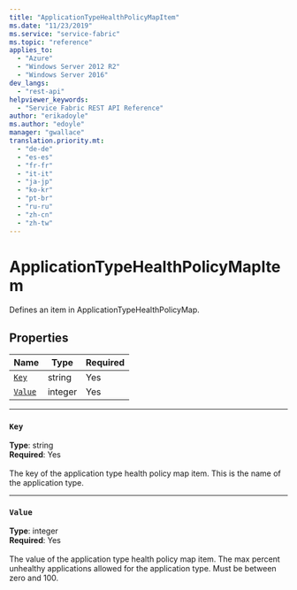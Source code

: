 ```yaml
---
title: "ApplicationTypeHealthPolicyMapItem"
ms.date: "11/23/2019"
ms.service: "service-fabric"
ms.topic: "reference"
applies_to: 
  - "Azure"
  - "Windows Server 2012 R2"
  - "Windows Server 2016"
dev_langs: 
  - "rest-api"
helpviewer_keywords: 
  - "Service Fabric REST API Reference"
author: "erikadoyle"
ms.author: "edoyle"
manager: "gwallace"
translation.priority.mt: 
  - "de-de"
  - "es-es"
  - "fr-fr"
  - "it-it"
  - "ja-jp"
  - "ko-kr"
  - "pt-br"
  - "ru-ru"
  - "zh-cn"
  - "zh-tw"
---
```

# ApplicationTypeHealthPolicyMapItem

Defines an item in ApplicationTypeHealthPolicyMap.


## Properties
| Name | Type | Required |
| --- | --- | --- |
| [`Key`](#key) | string | Yes |
| [`Value`](#value) | integer | Yes |

____
### `Key`
__Type__: string <br/>
__Required__: Yes<br/>
<br/>
The key of the application type health policy map item. This is the name of the application type.

____
### `Value`
__Type__: integer <br/>
__Required__: Yes<br/>
<br/>
The value of the application type health policy map item.
The max percent unhealthy applications allowed for the application type. Must be between zero and 100.

